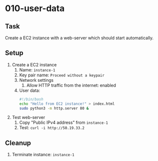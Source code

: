 # 010-user-data

## Task
Create a EC2 instance with a web-server which should start automatically.

## Setup
1. Create a EC2 instance
    1. Name: `instance-1`
    2. Key pair name: `Proceed without a keypair`
    3. Network settings
        1. Allow HTTP traffic from the internet: enabled
    4. User data:
        ```bash
        #!/bin/bash
        echo "Hello from EC2 instance!" > index.html
        sudo python3 -m http.server 80 &
        ```
2. Test web-server
    1. Copy "Public IPv4 address" from `instance-1`
    2. Test: `curl -i http://50.19.33.2`

## Cleanup
1. Terminate instance: `instance-1`
